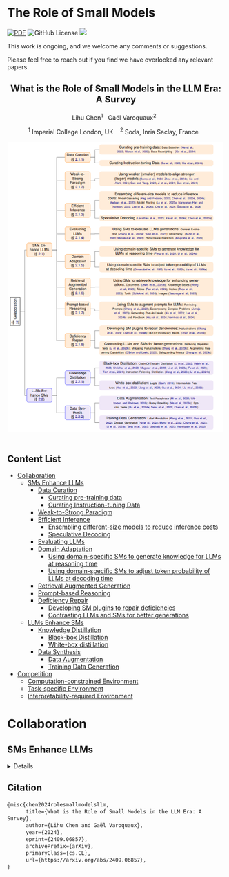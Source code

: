 # The Role of Small Models
[![PDF](https://img.shields.io/badge/PDF-2409.06857-green)](https://arxiv.org/abs/2409.06857)
![GitHub License](https://img.shields.io/github/license/tigerchen52/role_of_small_models)
![](https://img.shields.io/badge/PRs-Welcome-red) 

This work is ongoing, and we welcome any comments or suggestions. 

Please feel free to reach out if you find we have overlooked any relevant papers.

<!-- Big font size -->
<h2 align="center">
What is the Role of Small Models in the LLM Era: A Survey
</h2> 

<p align="center">
    Lihu Chen<sup>1</sup>&nbsp&nbsp
    Gaël Varoquaux<sup>2</sup>&nbsp&nbsp
</p>  


<p align="center">
<sup>1</sup> Imperial College London, UK &nbsp&nbsp
<sup>2</sup>  Soda, Inria Saclay, France &nbsp&nbsp
</p>
<div align="center">
  <img src="imgs/collaboration.png" width="500"><br>
</div>
<br>


## Content List
- [Collaboration](#collaboration)
  - [SMs Enhance LLMs](#sms-enhance-llms)
    - [Data Curation](#data-curation)
      - [Curating pre-training data](#curating-pre-training-data)
      - [Curating Instruction-tuning Data](#curating-instruction-tuning-data)
    - [Weak-to-Strong Paradigm](#weak-to-strong-paradigm)
    - [Efficient Inference](#efficient-inference)
      - [Ensembling different-size models to reduce inference costs](#ensembling-different-size-models-to-reduce-inference-costs)
      - [Speculative Decoding](#speculative-decoding)
    - [Evaluating LLMs](#evaluating-llms)
    - [Domain Adaptation](#domain-adaptation)
      - [Using domain-specific SMs to generate knowledge for LLMs at reasoning time](#using-domain-specific-sms-to-generate-knowledge-for-llms-at-reasoning-time)
      - [Using domain-specific SMs to adjust token probability of LLMs at decoding time](#using-domain-specific-sms-to-adjust-token-probability-of-llms-at-decoding-time)
    - [Retrieval Augmented Generation](#retrieval-augmented-generation)
    - [Prompt-based Reasoning](#prompt-based-reasoning)
    - [Deficiency Repair](#deficiency-repair)
      - [Developing SM plugins to repair deficiencies](#developing-sm-plugins-to-repair-deficiencies)
      - [Contrasting LLMs and SMs for better generations](#contrasting-llms-and-sms-for-better-generations)
  - [LLMs Enhance SMs](#llms-enhance-sms)
    - [Knowledge Distillation](#knowledge-distillation)
      - [Black-box Distillation](#black-box-distillation)
      - [White-box distillation](#white-box-distillation)
    - [Data Synthesis](#data-synthesis)
      - [Data Augmentation](#data-augmentation)
      - [Training Data Generation](#training-data-generation)
- [Competition](#competition)
  - [Computation-constrained Environment](#)
  - [Task-specific Environment](#)
  - [Interpretability-required Environment](#)

# Collaboration <a name="collaboration"></a>

## SMs Enhance LLMs <a name="sms-enhance-llms"></a>
<details>


### Data Curation <a name="data-curation"></a>

#### Curating pre-training data <a name="curating-pre-training-data"></a>
<table>
  <tr>
    <th>Title</th>
    <th>Topic</th>
    <th>Venue</th>
    <th>Code</th>
  </tr>
  <tr>
    <td>Data selection for language models via importance resampling</td>
    <td>Data Selection</td>
    <td><a href="https://arxiv.org/abs/2302.03169"> 
      <img src="https://img.shields.io/badge/PDF-NeurIPS 2023-10868" alt="PDF Badge">
      </a></td>
    <td><a href="https://github.com/p-lambda/dsir">
  <img src="https://img.shields.io/badge/GitHub-%23121011.svg?logo=github&logoColor=white" alt="PDF Badge"></a> </td>
  </tr>
  <tr>
    <td>When Less is More: Investigating Data Pruning for Pretraining LLMs at Scale</td>
    <td>Data Selection</td>
    <td><a href="https://arxiv.org/abs/2309.04564"> 
      <img src="https://img.shields.io/badge/PDF-arXiv 2023-10868" alt="PDF Badge">
      </a></td>
    <td> </td>
  </tr>
  <tr>
    <td>DoReMi: Optimizing Data Mixtures Speeds Up Language Model Pretraining</td>
    <td>Data Reweighting</td>
    <td><a href="https://arxiv.org/abs/2305.10429"> 
      <img src="https://img.shields.io/badge/PDF-NeurIPS 2023-10868" alt="PDF Badge">
      </a></td>
    <td><a href="https://github.com/sangmichaelxie/doremi">
  <img src="https://img.shields.io/badge/GitHub-%23121011.svg?logo=github&logoColor=white" alt="PDF Badge"> 
   </a> </td>
  </tr>
</table>


#### Curating Instruction-tuning Data <a name="curating-instruction-tuning-data"></a>
<table>
  <tr>
    <th>Title</th>
    <th>Topic</th>
    <th>Venue</th>
    <th>Code</th>
  </tr>
  <tr>
    <td>MoDS: Model-oriented Data Selection for Instruction Tuning</td>
    <td>Data Selection</td>
    <td><a href="https://arxiv.org/abs/2311.15653"> 
      <img src="https://img.shields.io/badge/PDF-arXiv 2023-10868" alt="PDF Badge">
      </a></td>
    <td><a href="https://github.com/CASIA-LM/MoDS">
  <img src="https://img.shields.io/badge/GitHub-%23121011.svg?logo=github&logoColor=white" alt="PDF Badge"></a> </td>
  </tr>
  <tr>
    <td>LESS: Selecting Influential Data for Targeted Instruction Tuning</td>
    <td>Data Selection</td>
    <td><a href="https://arxiv.org/abs/2402.04333"> 
      <img src="https://img.shields.io/badge/PDF-ICML 2024-10868" alt="PDF Badge">
      </a></td>
    <td> <a href="https://github.com/princeton-nlp/LESS">
  <img src="https://img.shields.io/badge/GitHub-%23121011.svg?logo=github&logoColor=white" alt="PDF Badge"></a></td>
  </tr>
</table>

### Weak-to-Strong Paradigm <a name="weak-to-strong-paradigm"></a>

#### Using weaker (smaller) models to align stronger (larger) models <a name="using-weaker-smaller-models-to-align-stronger-larger-models"></a>
<table>
  <tr>
    <th>Title</th>
    <th>Topic</th>
    <th>Venue</th>
    <th>Code</th>
  </tr>
  <tr>
    <td>Weak-to-Strong Generalization: Eliciting Strong Capabilities With Weak Supervision</td>
    <td>Weak-to-Strong</td>
    <td><a href="https://arxiv.org/abs/2312.09390"> 
      <img src="https://img.shields.io/badge/PDF-ICML 2024-10868" alt="PDF Badge">
      </a></td>
    <td><a href="https://github.com/openai/weak-to-strong">
  <img src="https://img.shields.io/badge/GitHub-%23121011.svg?logo=github&logoColor=white" alt="PDF Badge"></a> </td>
  </tr>
<tr>
    <td>Weak-to-Strong Search: Align Large Language Models via Searching over Small Language Models</td>
    <td>Weak-to-Strong</td>
    <td><a href="https://arxiv.org/abs/2405.19262"> 
      <img src="https://img.shields.io/badge/PDF-arXiv 2024-10868" alt="PDF Badge">
      </a></td>
    <td><a href="https://github.com/ZHZisZZ/weak-to-strong-search">
  <img src="https://img.shields.io/badge/GitHub-%23121011.svg?logo=github&logoColor=white" alt="PDF Badge"></a> </td>
  </tr>
<tr>
    <td>Co-Supervised Learning: Improving Weak-to-Strong Generalization with Hierarchical Mixture of Experts</td>
    <td>Weak-to-Strong</td>
    <td><a href="https://arxiv.org/abs/2402.15505"> 
      <img src="https://img.shields.io/badge/PDF-arXiv 2024-10868" alt="PDF Badge">
      </a></td>
    <td><a href="https://github.com/yuejiangliu/csl">
  <img src="https://img.shields.io/badge/GitHub-%23121011.svg?logo=github&logoColor=white" alt="PDF Badge"></a> </td>
</tr>
<tr>
    <td>Improving Weak-to-Strong Generalization with Reliability-Aware Alignment</td>
    <td>Weak-to-Strong</td>
    <td><a href="https://arxiv.org/abs/2406.19032"> 
      <img src="https://img.shields.io/badge/PDF-arXiv 2024-10868" alt="PDF Badge">
      </a></td>
    <td><a href="https://github.com/Irenehere/ReliableAlignment">
  <img src="https://img.shields.io/badge/GitHub-%23121011.svg?logo=github&logoColor=white" alt="PDF Badge"></a> </td>
</tr>
<tr>
    <td>Aligner: Efficient Alignment by Learning to Correct</td>
    <td>Weak-to-Strong</td>
    <td><a href="https://arxiv.org/abs/2402.02416"> 
      <img src="https://img.shields.io/badge/PDF-arXiv 2024-10868" alt="PDF Badge">
      </a></td>
    <td><a href="https://github.com/Aligner2024/aligner">
  <img src="https://img.shields.io/badge/GitHub-%23121011.svg?logo=github&logoColor=white" alt="PDF Badge"></a> </td>
</tr>
<tr>
    <td>Vision Superalignment: Weak-to-Strong Generalization for Vision Foundation Models
</td>
    <td>Weak-to-Strong</td>
    <td><a href="https://arxiv.org/abs/2402.03749"> 
      <img src="https://img.shields.io/badge/PDF-arXiv 2024-10868" alt="PDF Badge">
      </a></td>
    <td><a href="https://github.com/ggjy/vision_weak_to_strong">
  <img src="https://img.shields.io/badge/GitHub-%23121011.svg?logo=github&logoColor=white" alt="PDF Badge"></a> </td>
</tr>
</table>


### Efficient Inference <a name="efficient-inference"></a>

#### Ensembling different-size models to reduce inference costs <a name="ensembling-different-size-models-to-reduce-inference-costs"></a>
<table>
  <tr>
    <th>Title</th>
    <th>Topic</th>
    <th>Venue</th>
    <th>Code</th>
  </tr>
  <tr>
    <td>Efficient Edge Inference by Selective Query</td>
    <td>Model Cascading</td>
    <td><a href="https://openreview.net/forum?id=jpR98ZdIm2q"> 
      <img src="https://img.shields.io/badge/PDF-ICLR 2023-10868" alt="PDF Badge">
      </a></td>
    <td><a href="https://github.com/anilkagak2/Hybrid_Models">
  <img src="https://img.shields.io/badge/GitHub-%23121011.svg?logo=github&logoColor=white" alt="PDF Badge"></a> </td>
  </tr>
  <tr>
    <td>FrugalGPT: How to Use Large Language Models While Reducing Cost and Improving Performance</td>
    <td>Model Cascading</td>
    <td><a href="https://arxiv.org/abs/2305.05176"> 
      <img src="https://img.shields.io/badge/PDF-arXiv 2023-10868" alt="PDF Badge">
      </a></td>
    <td> </td>
  </tr>
  <tr>
    <td>Data Shunt: Collaboration of Small and Large Models for Lower Costs and Better Performance</td>
    <td>Model Cascading</td>
    <td><a href="https://ojs.aaai.org/index.php/AAAI/article/view/29003"> 
      <img src="https://img.shields.io/badge/PDF-AAAI 2024-10868" alt="PDF Badge">
      </a></td>
    <td><a href="https://github.com/Anfeather/Data-Shunt">
  <img src="https://img.shields.io/badge/GitHub-%23121011.svg?logo=github&logoColor=white" alt="PDF Badge"></a> </td>
</tr>
<tr>
<td>AutoMix: Automatically Mixing Language Models</td>
    <td>Model Cascading</td>
    <td><a href="https://arxiv.org/abs/2310.12963"> 
      <img src="https://img.shields.io/badge/PDF-arXiv 2023-10868" alt="PDF Badge">
      </a></td>
    <td><a href="https://github.com/automix-llm/automix">
  <img src="https://img.shields.io/badge/GitHub-%23121011.svg?logo=github&logoColor=white" alt="PDF Badge"></a> </td>
</tr>
<tr>
<td>Routing to the Expert: Efficient Reward-guided Ensemble of Large Language Models</td>
    <td>Model Routing</td>
    <td><a href="https://aclanthology.org/2024.naacl-long.109/"> 
      <img src="https://img.shields.io/badge/PDF-NAACL 2024-10868" alt="PDF Badge">
      </a></td>
    <td></td>
</tr>
<tr>
<td>Tryage: Real-time, intelligent Routing of User Prompts to Large Language Models</td>
    <td>Model Routing</td>
    <td><a href="https://arxiv.org/abs/2308.11601"> 
      <img src="https://img.shields.io/badge/PDF-arXiv 2023-10868" alt="PDF Badge">
      </a></td>
    <td></td>
</tr>
<tr>
<td>OrchestraLLM: Efficient Orchestration of Language Models for Dialogue State Tracking</td>
    <td>Model Routing</td>
    <td><a href="https://aclanthology.org/2024.naacl-long.79/"> 
      <img src="https://img.shields.io/badge/PDF-NAACL 2024-10868" alt="PDF Badge">
      </a></td>
    <td></td>
</tr>
<tr>
    <td>RouteLLM: Learning to Route LLMs with Preference Data</td>
    <td>Model Routing</td>
    <td><a href="https://arxiv.org/abs/2406.18665"> 
      <img src="https://img.shields.io/badge/PDF-arXiv 2024-10868" alt="PDF Badge">
      </a></td>
    <td><a href="https://github.com/lm-sys/RouteLLM">
  <img src="https://img.shields.io/badge/GitHub-%23121011.svg?logo=github&logoColor=white" alt="PDF Badge"></a> </td>
</tr>
<tr>
    <td>Fly-Swat or Cannon? Cost-Effective Language Model Choice via Meta-Modeling</td>
    <td>Model Routing</td>
    <td><a href="https://dl.acm.org/doi/10.1145/3616855.3635825"> 
      <img src="https://img.shields.io/badge/PDF-WSDM 2024-10868" alt="PDF Badge">
      </a></td>
    <td><a href="https://github.com/epfl-dlab/forc">
  <img src="https://img.shields.io/badge/GitHub-%23121011.svg?logo=github&logoColor=white" alt="PDF Badge"></a> </td>
</tr>
</table>

#### Speculative Decoding <a name="speculative-decoding"></a>
<table>
  <tr>
    <th>Title</th>
    <th>Topic</th>
    <th>Venue</th>
    <th>Code</th>
  </tr>
  <tr>
    <td>Fast Inference from Transformers via Speculative Decoding</td>
    <td>Speculative Decoding</td>
    <td><a href="https://arxiv.org/abs/2211.17192"> 
      <img src="https://img.shields.io/badge/PDF-ICML 2023-10868" alt="PDF Badge">
      </a></td>
    <td><a href="https://github.com/feifeibear/LLMSpeculativeSampling">
  <img src="https://img.shields.io/badge/GitHub-%23121011.svg?logo=github&logoColor=white" alt="PDF Badge"></a> </td>
  </tr>
  <tr>
    <td>Unlocking Efficiency in Large Language Model Inference: A Comprehensive Survey of Speculative Decoding</td>
    <td>Speculative Decoding</td>
    <td><a href="https://arxiv.org/abs/2401.07851"> 
      <img src="https://img.shields.io/badge/PDF-ACL 2024-10868" alt="PDF Badge">
      </a></td>
    <td> <a href="https://github.com/hemingkx/SpeculativeDecodingPapers">
  <img src="https://img.shields.io/badge/GitHub-%23121011.svg?logo=github&logoColor=white" alt="PDF Badge"></a></td>
  </tr>
<tr>
    <td>Accelerating Large Language Model Decoding with Speculative Sampling</td>
    <td>Speculative Decoding</td>
    <td><a href="https://arxiv.org/abs/2302.01318"> 
      <img src="https://img.shields.io/badge/PDF-arXiv 2024-10868" alt="PDF Badge">
      </a></td>
    <td> <a href="https://github.com/hemingkx/SpeculativeDecodingPapers">
  <img src="https://img.shields.io/badge/GitHub-%23121011.svg?logo=github&logoColor=white" alt="PDF Badge"></a></td>
  </tr>
</table>

### Evaluating LLMs <a name="evaluating-llms"></a>

#### Using SMs to evaluate LLM's generations <a name="using-sms-to-evaluate-llms-generations"></a>
<table>
  <tr>
    <th>Title</th>
    <th>Topic</th>
    <th>Venue</th>
    <th>Code</th>
  </tr>
  <tr>
    <td>BERTScore: Evaluating Text Generation with BERT</td>
    <td>General Evaluation</td>
    <td><a href="https://openreview.net/forum?id=SkeHuCVFDr"> 
      <img src="https://img.shields.io/badge/PDF-ICLR 2020-10868" alt="PDF Badge">
      </a></td>
    <td><a href="https://github.com/Tiiiger/bert_score">
  <img src="https://img.shields.io/badge/GitHub-%23121011.svg?logo=github&logoColor=white" alt="PDF Badge"></a> </td>
  </tr>
  <tr>
    <td>BARTScore: Evaluating Generated Text as Text Generation</td>
    <td>General Evaluation</td>
    <td><a href="https://proceedings.neurips.cc/paper/2021/hash/e4d2b6e6fdeca3e60e0f1a62fee3d9dd-Abstract.html"> 
      <img src="https://img.shields.io/badge/PDF-NeurIPS 2021-10868" alt="PDF Badge">
      </a></td>
    <td> <a href="https://github.com/neulab/BARTScore">
  <img src="https://img.shields.io/badge/GitHub-%23121011.svg?logo=github&logoColor=white" alt="PDF Badge"></a></td>
  </tr>
<tr>
    <td>Semantic Uncertainty: Linguistic Invariances for Uncertainty Estimation in Natural Language Generation</td>
    <td>Uncertainty</td>
    <td><a href="https://arxiv.org/abs/2302.09664"> 
      <img src="https://img.shields.io/badge/PDF-ICLR 2023-10868" alt="PDF Badge">
      </a></td>
    <td> <a href="https://github.com/lorenzkuhn/semantic_uncertainty">
  <img src="https://img.shields.io/badge/GitHub-%23121011.svg?logo=github&logoColor=white" alt="PDF Badge"></a></td>
  </tr>
<tr>
    <td>Selfcheckgpt: Zero-resource black-box hallucination detection for generative large language models</td>
    <td>Uncertainty</td>
    <td><a href="https://arxiv.org/abs/2303.08896"> 
      <img src="https://img.shields.io/badge/PDF-EMNLP 2023-10868" alt="PDF Badge">
      </a></td>
    <td> <a href="https://github.com/potsawee/selfcheckgpt">
  <img src="https://img.shields.io/badge/GitHub-%23121011.svg?logo=github&logoColor=white" alt="PDF Badge"></a></td>
  </tr>
<tr>
    <td>ProxyLM: Predicting Language Model Performance on Multilingual Tasks via Proxy Models</td>
    <td>Performance Prediction</td>
    <td><a href="https://arxiv.org/abs/2406.09334"> 
      <img src="https://img.shields.io/badge/PDF-arXiv 2024-10868" alt="PDF Badge">
      </a></td>
    <td> <a href="https://github.com/davidanugraha/proxylm">
  <img src="https://img.shields.io/badge/GitHub-%23121011.svg?logo=github&logoColor=white" alt="PDF Badge"></a></td>
  </tr>
</table>

### Domain Adaptation <a name="domain-adaptation"></a>

#### Using domain-specific SMs to adjust token probability of LLMs at decoding time <a name="using-domain-specific-sms-to-adjust-token-probability-of-llms-at-decoding-time"></a>
<table>
  <tr>
    <th>Title</th>
    <th>Topic</th>
    <th>Venue</th>
    <th>Code</th>
  </tr>
  <tr>
    <td>CombLM: Adapting Black-Box Language Models through Small Fine-Tuned Models</td>
    <td>White-box Domain Adaptation</td>
    <td><a href="https://aclanthology.org/2023.emnlp-main.180"> 
      <img src="https://img.shields.io/badge/PDF-EMNLP 2023-10868" alt="PDF Badge">
      </a></td>
    <td></td>
  </tr>
  <tr>
    <td>Inference-Time Policy Adapters (IPA): Tailoring Extreme-Scale LMs without Fine-tuning</td>
    <td>White-box Domain Adaptation</td>
    <td><a href="https://aclanthology.org/2023.emnlp-main.424/"> 
      <img src="https://img.shields.io/badge/PDF-EMNLP 2023-10868" alt="PDF Badge">
      </a></td>
    <td> <a href="https://github.com/GXimingLu/IPA">
  <img src="https://img.shields.io/badge/GitHub-%23121011.svg?logo=github&logoColor=white" alt="PDF Badge"></a></td>
  </tr>
  <tr>
    <td>Tuning Language Models by Proxy</td>
    <td>White-box Domain Adaptation</td>
    <td><a href="https://arxiv.org/abs/2401.08565"> 
      <img src="https://img.shields.io/badge/PDF-COLM 2024-10868" alt="PDF Badge">
      </a></td>
    <td> <a href="https://github.com/alisawuffles/proxy-tuning">
  <img src="https://img.shields.io/badge/GitHub-%23121011.svg?logo=github&logoColor=white" alt="PDF Badge"></a></td>
  </tr>
</table>

#### Using domain-specific SMs to generate knowledge for LLMs at reasoning time <a name="using-domain-specific-sms-to-generate-knowledge-for-llms-at-reasoning-time"></a>
<table>
  <tr>
    <th>Title</th>
    <th>Topic</th>
    <th>Venue</th>
    <th>Code</th>
  </tr>
  <tr>
    <td>Knowledge Card: Filling LLMs' Knowledge Gaps with Plug-in Specialized Language Models</td>
    <td>Black-box Domain Adaptation</td>
    <td><a href="https://arxiv.org/abs/2305.09955"> 
      <img src="https://img.shields.io/badge/PDF-ICLR 2024-10868" alt="PDF Badge">
      </a></td>
    <td><a href="https://github.com/BunsenFeng/Knowledge_Card">
  <img src="https://img.shields.io/badge/GitHub-%23121011.svg?logo=github&logoColor=white" alt="PDF Badge"></a> </td>
  </tr>
  <tr>
    <td>BLADE: Enhancing Black-box Large Language Models with Small Domain-Specific Models</td>
    <td>Black-box Domain Adaptation</td>
    <td><a href="https://arxiv.org/abs/2403.18365"> 
      <img src="https://img.shields.io/badge/PDF-arXiv 2024-10868" alt="PDF Badge">
      </a></td>
    <td> </td>
  </tr>
</table>

### Retrieval Augmented Generation <a name="retrieval-augmented-generation"></a>

#### Using SMs to retrieve knowledge for enhancing generations: <a name="using-sms-to-retrieve-knowledge-for-enhancing-generations"></a>
<table>
  <tr>
    <th>Title</th>
    <th>Topic</th>
    <th>Venue</th>
    <th>Code</th>
  </tr>
  <tr>
    <td>Retrieval-Augmented Generation for Knowledge-Intensive NLP Tasks</td>
    <td>Documents</td>
    <td><a href="https://proceedings.neurips.cc/paper/2020/hash/6b493230205f780e1bc26945df7481e5-Abstract.html"> 
      <img src="https://img.shields.io/badge/PDF-NeurIPS 2020-10868" alt="PDF Badge">
      </a></td>
    <td> </td>
  </tr>
  <tr>
    <td>KnowledGPT: Enhancing Large Language Models with Retrieval and Storage Access on Knowledge Bases</td>
    <td>Knowledge Bases</td>
    <td><a href="https://arxiv.org/abs/2308.11761"> 
      <img src="https://img.shields.io/badge/PDF-arXiv 2023-10868" alt="PDF Badge">
      </a></td>
    <td> </td>
  </tr>
  <tr>
    <td>End-to-End Table Question Answering via Retrieval-Augmented Generation</td>
    <td>Tables</td>
    <td><a href="https://arxiv.org/abs/2203.16714"> 
      <img src="https://img.shields.io/badge/PDF-arXiv 2022-10868" alt="PDF Badge">
      </a></td>
    <td> </td>
  </tr>
  <tr>
    <td>DocPrompting: Generating Code by Retrieving the Docs </td>
    <td>Codes</td>
    <td><a href="https://openreview.net/forum?id=ZTCxT2t2Ru"> 
      <img src="https://img.shields.io/badge/PDF-ICLR 2023-10868" alt="PDF Badge">
      </a></td>
    <td><a href="https://github.com/shuyanzhou/docprompting">
  <img src="https://img.shields.io/badge/GitHub-%23121011.svg?logo=github&logoColor=white" alt="PDF Badge"></a> </td>
  </tr>
  <tr>
    <td>Toolformer: Language Models Can Teach Themselves to Use Tools </td>
    <td>Tools</td>
    <td><a href="https://openreview.net/forum?id=Yacmpz84TH"> 
      <img src="https://img.shields.io/badge/PDF-NeurIPS 2023-10868" alt="PDF Badge">
      </a></td>
    <td><a href="https://github.com/conceptofmind/toolformer">
  <img src="https://img.shields.io/badge/GitHub-%23121011.svg?logo=github&logoColor=white" alt="PDF Badge"></a> </td>
  </tr>
  <tr>
    <td>Retrieval-Augmented Multimodal Language Modeling</td>
    <td>Images</td>
    <td><a href="https://arxiv.org/abs/2211.12561"> 
      <img src="https://img.shields.io/badge/PDF-ICML 2023-10868" alt="PDF Badge">
      </a></td>
    <td></td>
  </tr>
</table>

### Prompt-based Reasoning <a name="prompt-based-reasoning"></a>

#### Using SMs to augment prompts for LLMs <a name="using-sms-to-augment-prompts-for-llms"></a>
<table>
  <tr>
    <th>Title</th>
    <th>Topic</th>
    <th>Venue</th>
    <th>Code</th>
  </tr>
  <tr>
    <td>UPRISE: Universal Prompt Retrieval for Improving Zero-Shot Evaluation</td>
    <td>Retrieving Prompts</td>
    <td><a href="https://aclanthology.org/2023.emnlp-main.758/"> 
      <img src="https://img.shields.io/badge/PDF-EMNLP 2023-10868" alt="PDF Badge">
      </a></td>
    <td> <a href="https://github.com/microsoft/LMOps">
  <img src="https://img.shields.io/badge/GitHub-%23121011.svg?logo=github&logoColor=white" alt="PDF Badge"></a> </td>
  </tr>
  <tr>
    <td>Small Language Models Fine-tuned to Coordinate Larger Language Models improve Complex Reasoning</td>
    <td>Decomposing Complex Problems</td>
    <td><a href="https://aclanthology.org/2023.emnlp-main.225/"> 
      <img src="https://img.shields.io/badge/PDF-EMNLP 2023-10868" alt="PDF Badge">
      </a></td>
    <td> <a href="https://github.com/LCS2-IIITD/DaSLaM">
  <img src="https://img.shields.io/badge/GitHub-%23121011.svg?logo=github&logoColor=white" alt="PDF Badge"></a></td>
  </tr>
  <tr>
    <td>Small Models are Valuable Plug-ins for Large Language Models</td>
    <td>Generating Pseudo Labels</td>
    <td><a href="https://arxiv.org/abs/2305.08848"> 
      <img src="https://img.shields.io/badge/PDF-ACL 2024-10868" alt="PDF Badge">
      </a></td>
    <td> <a href="https://github.com/JetRunner/SuperICL">
  <img src="https://img.shields.io/badge/GitHub-%23121011.svg?logo=github&logoColor=white" alt="PDF Badge"></a></td>
  </tr>
  <tr>
    <td>Can Small Language Models Help Large Language Models Reason Better?: LM-Guided Chain-of-Thought</td>
    <td>Generating Pseudo Labels</td>
    <td><a href="https://aclanthology.org/2024.lrec-main.252/"> 
      <img src="https://img.shields.io/badge/PDF-COLING 2024-10868" alt="PDF Badge">
      </a></td>
    <td> </td>
  </tr>
  <tr>
    <td>CaLM: Contrasting Large and Small Language Models to Verify Grounded Generation
</td>
    <td>Generating Feedback</td>
    <td><a href="https://arxiv.org/abs/2406.05365"> 
      <img src="https://img.shields.io/badge/PDF-ACL 2024-10868" alt="PDF Badge">
      </a></td>
    <td> </td>
  </tr>
  <tr>
    <td>Small Language Models Improve Giants by Rewriting Their Outputs</td>
    <td>Generating Feedback</td>
    <td><a href="https://aclanthology.org/2024.eacl-long.165/"> 
      <img src="https://img.shields.io/badge/PDF-EACL 2024-10868" alt="PDF Badge">
      </a></td>
    <td><a href="https://github.com/GeorgeVern/lmcor">
  <img src="https://img.shields.io/badge/GitHub-%23121011.svg?logo=github&logoColor=white" alt="PDF Badge"></a> </td>
  </tr>
</table>

### Deficiency Repair <a name="deficiency-repair"></a>

#### Developing SM plugins to repair deficiencies: <a name="developing-sm-plugins-to-repair-deficiencies"></a>
<table>
  <tr>
    <th>Title</th>
    <th>Topic</th>
    <th>Venue</th>
    <th>Code</th>
  </tr>
  <tr>
    <td>Small Agent Can Also Rock! Empowering Small Language Models as Hallucination Detector</td>
    <td>Hallucinations</td>
    <td><a href="https://arxiv.org/abs/2406.11277/"> 
      <img src="https://img.shields.io/badge/PDF-arXiv 2024-10868" alt="PDF Badge">
      </a></td>
    <td> <a href="https://github.com/RUCAIBox/HaluAgent">
  <img src="https://img.shields.io/badge/GitHub-%23121011.svg?logo=github&logoColor=white" alt="PDF Badge"></a> </td>
  </tr>
  <tr>
    <td>Reconfidencing LLMs from the Grouping Loss Perspective</td>
    <td>Hallucinations</td>
    <td><a href="https://arxiv.org/abs/2402.04957"> 
      <img src="https://img.shields.io/badge/PDF-arXiv 2024-10868" alt="PDF Badge">
      </a></td>
    <td></td>
  </tr>
  <tr>
    <td>Imputing Out-of-Vocabulary Embeddings with LOVE Makes LanguageModels Robust with Little Cost</td>
    <td>Out-Of-Vocabulary Words</td>
    <td><a href="https://arxiv.org/abs/2305.08848"> 
      <img src="https://img.shields.io/badge/PDF-ACL 2022-10868" alt="PDF Badge">
      </a></td>
    <td> <a href="https://github.com/tigerchen52/LOVE">
  <img src="https://img.shields.io/badge/GitHub-%23121011.svg?logo=github&logoColor=white" alt="PDF Badge"></a></td>
  </tr>
</table>

#### Contrasting LLMs and SMs for better generations: <a name="contrasting-llms-and-sms-for-better-generations"></a>
<table>
  <tr>
    <th>Title</th>
    <th>Topic</th>
    <th>Venue</th>
    <th>Code</th>
  </tr>
  <tr>
    <td>Contrastive Decoding: Open-ended Text Generation as Optimization</td>
    <td>Reducing Repeated Texts</td>
    <td><a href="https://aclanthology.org/2023.acl-long.687/"> 
      <img src="https://img.shields.io/badge/PDF-ACL 2023-10868" alt="PDF Badge">
      </a></td>
    <td> <a href="https://github.com/XiangLi1999/ContrastiveDecoding">
  <img src="https://img.shields.io/badge/GitHub-%23121011.svg?logo=github&logoColor=white" alt="PDF Badge"></a> </td>
  </tr>
  <tr>
    <td>Alleviating Hallucinations of Large Language Models through Induced Hallucinations</td>
    <td>Mitigating Hallucinations</td>
    <td><a href="https://arxiv.org/abs/2312.15710"> 
      <img src="https://img.shields.io/badge/PDF-arXiv 2023-10868" alt="PDF Badge">
      </a></td>
    <td></td>
  </tr>
  <tr>
    <td>Contrastive Decoding Improves Reasoning in Large Language Models</td>
    <td>Augmenting Reasoning Capabilities</td>
    <td><a href="https://arxiv.org/abs/2309.09117"> 
      <img src="https://img.shields.io/badge/PDF-arXiv 2023-10868" alt="PDF Badge">
      </a></td>
    <td> </td>
  </tr>
  <tr>
    <td>CoGenesis: A Framework Collaborating Large and Small Language Models for Secure Context-Aware Instruction Following</td>
    <td>Safeguarding Privacy</td>
    <td><a href="https://arxiv.org/abs/2403.03129"> 
      <img src="https://img.shields.io/badge/PDF-ACL 2024-10868" alt="PDF Badge">
      </a></td>
    <td> </td>
  </tr>
</table>

## LLMs Enhance SMs <a name="llms-enhance-sms"></a>

### Knowledge Distillation <a name="knowledge-distillation"></a>

#### Black-box Distillation: <a name="black-box-distillation"></a>
<table>
  <tr>
    <th>Title</th>
    <th>Topic</th>
    <th>Venue</th>
    <th>Code</th>
  </tr>
  <tr>
    <td>Explanations from Large Language Models Make Small Reasoners Better</td>
    <td>Chain-Of-Thought Distillation</td>
    <td><a href="https://arxiv.org/abs/2210.06726"> 
      <img src="https://img.shields.io/badge/PDF-ACL 2023-10868" alt="PDF Badge">
      </a></td>
    <td> </td>
  </tr>
  <tr>
    <td>Distilling Step-by-Step! Outperforming Larger Language Models
with Less Training Data and Smaller Model Sizes</td>
    <td>Chain-Of-Thought Distillation</td>
    <td><a href="https://arxiv.org/abs/2305.02301"> 
      <img src="https://img.shields.io/badge/PDF-ACL 2023-10868" alt="PDF Badge">
      </a></td>
    <td><a href="https://github.com/google-research/distilling-step-by-step">
  <img src="https://img.shields.io/badge/GitHub-%23121011.svg?logo=github&logoColor=white" alt="PDF Badge"></a></td>
  </tr>
  <tr>
    <td>Distilling Reasoning Capabilities into Smaller Language Models</td>
    <td>Chain-Of-Thought Distillation</td>
    <td><a href="https://aclanthology.org/2023.findings-acl.441/"> 
      <img src="https://img.shields.io/badge/PDF-ACL 2023-10868" alt="PDF Badge">
      </a></td>
    <td><a href="https://github.com/kumar-shridhar/Distiiling-LM">
  <img src="https://img.shields.io/badge/GitHub-%23121011.svg?logo=github&logoColor=white" alt="PDF Badge"></a> </td>
  </tr>
  <tr>
    <td>Teaching Small Language Models to Reason</td>
    <td>Chain-Of-Thought Distillation</td>
    <td><a href="https://aclanthology.org/2023.acl-short.151/"> 
      <img src="https://img.shields.io/badge/PDF-ACL 2023-10868" alt="PDF Badge">
      </a></td>
    <td> </td>
  </tr>
  <tr>
    <td>Symbolic Chain-of-Thought Distillation: Small Models Can Also "Think" Step-by-Step
</td>
    <td>Chain-Of-Thought Distillation</td>
    <td><a href="https://arxiv.org/abs/2306.14050"> 
      <img src="https://img.shields.io/badge/PDF-ACL 2023-10868" alt="PDF Badge">
      </a></td>
    <td><a href="https://github.com/liunian-harold-li/scotd">
  <img src="https://img.shields.io/badge/GitHub-%23121011.svg?logo=github&logoColor=white" alt="PDF Badge"></a>  </td>
  </tr>
  <tr>
    <td>Specializing Smaller Language Models towards Multi-Step Reasoning</td>
    <td>Chain-Of-Thought Distillation</td>
    <td><a href="https://arxiv.org/abs/2301.12726"> 
      <img src="https://img.shields.io/badge/PDF-ICML 2023-10868" alt="PDF Badge">
      </a></td>
    <td>  </td>
  </tr>
  <tr>
    <td>TinyLLM: Learning a Small Student from Multiple Large Language Models
</td>
    <td>Chain-Of-Thought Distillation</td>
    <td><a href="https://arxiv.org/abs/2402.04616"> 
      <img src="https://img.shields.io/badge/PDF-arXiv 2024-10868" alt="PDF Badge">
      </a></td>
    <td> </td>
  </tr>
  <tr>
    <td>Lion: Adversarial Distillation of Proprietary Large Language Models</td>
    <td>Instruction Following Distillation</td>
    <td><a href="https://arxiv.org/abs/2305.12870"> 
      <img src="https://img.shields.io/badge/PDF-EMNLP 2023-10868" alt="PDF Badge">
      </a></td>
    <td> <a href="https://github.com/YJiangcm/Lion">
  <img src="https://img.shields.io/badge/GitHub-%23121011.svg?logo=github&logoColor=white" alt="PDF Badge"></a></td>
  </tr>
      <tr>
    <td>Selective Reflection-Tuning: Student-Selected Data Recycling for LLM Instruction-Tuning</td>
    <td>Instruction Following Distillation</td>
    <td><a href="https://arxiv.org/abs/2402.10110"> 
      <img src="https://img.shields.io/badge/PDF-ACL 2024-10868" alt="PDF Badge">
      </a></td>
    <td> <a href="https://github.com/tianyi-lab/Reflection_Tuning">
  <img src="https://img.shields.io/badge/GitHub-%23121011.svg?logo=github&logoColor=white" alt="PDF Badge"></a> </td>
  </tr>
</table>

#### White-box Distillation: <a name="white-box-distillation"></a>
<table>
  <tr>
    <th>Title</th>
    <th>Topic</th>
    <th>Venue</th>
    <th>Code</th>
  </tr>
  <tr>
    <td>DistilBERT, a distilled version of BERT: smaller, faster, cheaper and lighter</td>
    <td>Logits</td>
    <td><a href="https://arxiv.org/abs/1910.01108"> 
      <img src="https://img.shields.io/badge/PDF-arXiv 2019-10868" alt="PDF Badge">
      </a></td>
    <td> </td>
  </tr>
  <tr>
    <td>ZeroQuant: Efficient and Affordable Post-Training Quantization for Large-Scale Transformers</td>
    <td>Intermediate Features</td>
    <td><a href="https://arxiv.org/abs/2206.01861"> 
      <img src="https://img.shields.io/badge/PDF-NeurIPS 2022-10868" alt="PDF Badge">
      </a></td>
    <td><a href="https://github.com/microsoft/DeepSpeed">
  <img src="https://img.shields.io/badge/GitHub-%23121011.svg?logo=github&logoColor=white" alt="PDF Badge"></a></td>
  </tr>
  <tr>
    <td>Less is More: Task-aware Layer-wise Distillation for Language Model Compression</td>
    <td>Intermediate Features</td>
    <td><a href="https://arxiv.org/abs/2210.01351"> 
      <img src="https://img.shields.io/badge/PDF-ICML 2023-10868" alt="PDF Badge">
      </a></td>
    <td><a href="https://github.com/cliang1453/task-aware-distillation">
  <img src="https://img.shields.io/badge/GitHub-%23121011.svg?logo=github&logoColor=white" alt="PDF Badge"></a></td>
  </tr>
  <tr>
    <td>MiniLLM: Knowledge Distillation of Large Language Models</td>
    <td>Intermediate Features</td>
    <td><a href="https://arxiv.org/abs/2306.08543"> 
      <img src="https://img.shields.io/badge/PDF-ICLR 2024-10868" alt="PDF Badge">
      </a></td>
    <td><a href="https://github.com/microsoft/LMOps/tree/main/minillm">
  <img src="https://img.shields.io/badge/GitHub-%23121011.svg?logo=github&logoColor=white" alt="PDF Badge"></a></td>
  </tr>
  <tr>
    <td>LLM-QAT: Data-Free Quantization Aware Training for Large Language Models</td>
    <td>Intermediate Features</td>
    <td><a href="https://arxiv.org/abs/2305.17888"> 
      <img src="https://img.shields.io/badge/PDF-arXiv 2023-10868" alt="PDF Badge">
      </a></td>
    <td></td>
  </tr>
</table>

### Data Synthesis <a name="data-synthesis"></a>

#### Data Augmentation: <a name="data-augmentation"></a>
<table>
  <tr>
    <th>Title</th>
    <th>Topic</th>
    <th>Venue</th>
    <th>Code</th>
  </tr>
  <tr>
    <td>Improving data augmentation for low resource speech-to-text translation with diverse paraphrasing</td>
    <td>Text Paraphrase</td>
    <td><a href="https://www.sciencedirect.com/science/article/abs/pii/S0893608022000260"> 
      <img src="https://img.shields.io/badge/PDF-NN 2022-10868" alt="PDF Badge">
      </a></td>
    <td> </td>
  </tr>
  <tr>
    <td>Paraphrasing with Large Language Models</td>
    <td>Text Paraphrase</td>
    <td><a href="https://aclanthology.org/D19-5623/"> 
      <img src="https://img.shields.io/badge/PDF-NGT 2019-10868" alt="PDF Badge">
      </a></td>
    <td></td>
  </tr>
  <tr>
    <td>Query Rewriting for Retrieval-Augmented Large Language Models</td>
    <td>Query Rewriting</td>
    <td><a href="https://arxiv.org/abs/2305.14283"> 
      <img src="https://img.shields.io/badge/PDF-EMNLP 2023-10868" alt="PDF Badge">
      </a></td>
    <td><a href="https://github.com/xbmxb/RAG-query-rewriting">
  <img src="https://img.shields.io/badge/GitHub-%23121011.svg?logo=github&logoColor=white" alt="PDF Badge"></a></td>
  </tr>
  <tr>
    <td>LLMvsSmall Model? Large Language Model Based Text Augmentation Enhanced Personality Detection Model</td>
    <td>Specific Tasks</td>
    <td><a href="https://arxiv.org/abs/2403.07581"> 
      <img src="https://img.shields.io/badge/PDF-NLP4ConvAI 2022-10868" alt="PDF Badge">
      </a></td>
    <td></td>
  </tr>
  <tr>
    <td>Data Augmentation for Intent Classification with Off-the-shelf Large Language Models</td>
    <td>Specific Tasks</td>
    <td><a href="https://aclanthology.org/2022.nlp4convai-1.5/"> 
      <img src="https://img.shields.io/badge/PDF-arXiv 2023-10868" alt="PDF Badge">
      </a></td>
    <td><a href="https://github.com/ServiceNow/data-augmentation-with-llms">
  <img src="https://img.shields.io/badge/GitHub-%23121011.svg?logo=github&logoColor=white" alt="PDF Badge"></a></td>
  </tr>
  <tr>
    <td>Weakly Supervised Data Augmentation Through Prompting for Dialogue Understanding</td>
    <td>Specific Tasks</td>
    <td><a href="https://arxiv.org/abs/2210.14169"> 
      <img src="https://img.shields.io/badge/PDF-SyntheticData4ML 2023-10868" alt="PDF Badge">
      </a></td>
    <td></td>
  </tr>
</table>


#### Training Data Generation: <a name="training-data-generation"></a>
<table>
  <tr>
    <th>Title</th>
    <th>Topic</th>
    <th>Venue</th>
    <th>Code</th>
  </tr>
  <tr>
    <td>Want To Reduce Labeling Cost? GPT-3 Can Help</td>
    <td>Label Annotation</td>
    <td><a href="https://aclanthology.org/2021.findings-emnlp.354/"> 
      <img src="https://img.shields.io/badge/PDF-EMNLP 2021-10868" alt="PDF Badge">
      </a></td>
    <td> </td>
  </tr>
  <tr>
    <td>Self-Guided Noise-Free Data Generation for Efficient Zero-Shot Learning</td>
    <td>Label Annotation</td>
    <td><a href="https://arxiv.org/abs/2205.12679"> 
      <img src="https://img.shields.io/badge/PDF-ICLR 2023-10868" alt="PDF Badge">
      </a></td>
    <td></td>
  </tr>
  <tr>
    <td>ZeroGen: Efficient Zero-shot Learning via Dataset Generation</td>
    <td>Dataset Generation</td>
    <td><a href="https://aclanthology.org/2022.emnlp-main.801/"> 
      <img src="https://img.shields.io/badge/PDF-EMNLP 2022-10868" alt="PDF Badge">
      </a></td>
    <td><a href="https://github.com/HKUNLP/ZeroGen">
  <img src="https://img.shields.io/badge/GitHub-%23121011.svg?logo=github&logoColor=white" alt="PDF Badge"></a></td>
  </tr>
  <tr>
    <td>Generating Training Data with Language Models: Towards Zero-Shot Language Understanding</td>
    <td>Dataset Generation</td>
    <td><a href="https://arxiv.org/abs/2202.04538"> 
      <img src="https://img.shields.io/badge/PDF-NeurIPS 2022-10868" alt="PDF Badge">
      </a></td>
    <td><a href="https://github.com/yumeng5/SuperGen">
  <img src="https://img.shields.io/badge/GitHub-%23121011.svg?logo=github&logoColor=white" alt="PDF Badge"></a></td>
  </tr>
  <tr>
    <td>Increasing Diversity While Maintaining Accuracy: Text Data Generation with Large Language Models and Human Interventions</td>
    <td>Dataset Generation</td>
    <td><a href="https://arxiv.org/abs/2306.04140"> 
      <img src="https://img.shields.io/badge/PDF-ACL 2023-10868" alt="PDF Badge">
      </a></td>
    <td></td>
  </tr>
  <tr>
    <td>Synthetic Data Generation with Large Language Models for Text Classification: Potential and Limitations</td>
    <td>Dataset Generation</td>
    <td><a href="https://arxiv.org/abs/2310.07849"> 
      <img src="https://img.shields.io/badge/PDF-EMNLP 2023-10868" alt="PDF Badge">
      </a></td>
    <td></td>
  </tr>
  <tr>
    <td>Does Synthetic Data Generation of LLMs Help Clinical Text Mining?</td>
    <td>Dataset Generation</td>
    <td><a href="https://arxiv.org/abs/2303.04360"> 
      <img src="https://img.shields.io/badge/PDF-arXiv 2023-10868" alt="PDF Badge">
      </a></td>
    <td></td>
  </tr>
  <tr>
    <td>Exploiting Asymmetry for Synthetic Training Data Generation: SynthIE and the Case of Information Extraction</td>
    <td>Dataset Generation</td>
    <td><a href="https://arxiv.org/abs/2303.04132"> 
      <img src="https://img.shields.io/badge/PDF-EMNLP 2023-10868" alt="PDF Badge">
      </a></td>
    <td><a href="https://github.com/epfl-dlab/SynthIE">
  <img src="https://img.shields.io/badge/GitHub-%23121011.svg?logo=github&logoColor=white" alt="PDF Badge"></a></td>
  </tr>
  <tr>
    <td>ToxiGen: A Large-Scale Machine-Generated Dataset for Adversarial and Implicit Hate Speech Detection</td>
    <td>Dataset Generation</td>
    <td><a href="https://aclanthology.org/2022.acl-long.234/"> 
      <img src="https://img.shields.io/badge/PDF-ACL 2022-10868" alt="PDF Badge">
      </a></td>
    <td><a href="https://github.com/microsoft/toxigen">
  <img src="https://img.shields.io/badge/GitHub-%23121011.svg?logo=github&logoColor=white" alt="PDF Badge"></a></td>
  </tr>
</table>
</details>




## Citation


```
@misc{chen2024rolesmallmodelsllm,
      title={What is the Role of Small Models in the LLM Era: A Survey}, 
      author={Lihu Chen and Gaël Varoquaux},
      year={2024},
      eprint={2409.06857},
      archivePrefix={arXiv},
      primaryClass={cs.CL},
      url={https://arxiv.org/abs/2409.06857}, 
}
``````
